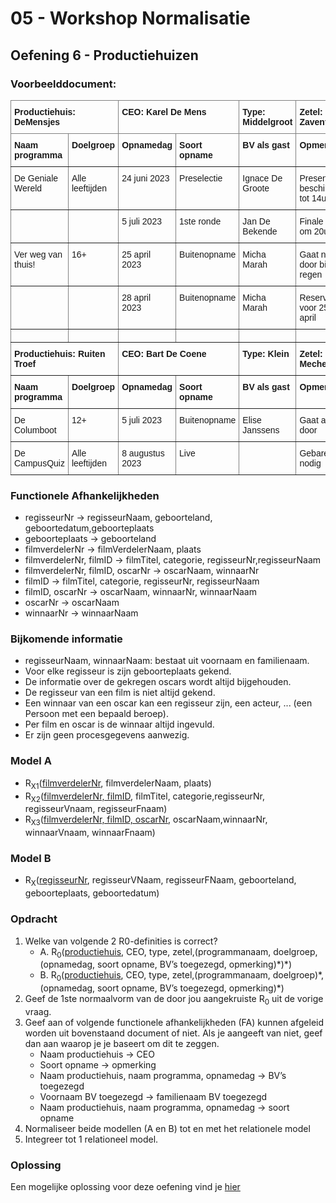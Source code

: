 # 05 - Workshop Normalisatie

## Oefening 6 - Productiehuizen

### Voorbeelddocument:

<style type="text/css">
.tg  {border-collapse:collapse;border-spacing:0;}
.tg td{border-color:black;border-style:solid;border-width:1px;font-family:Arial, sans-serif;font-size:14px;
  overflow:hidden;padding:10px 5px;word-break:normal;}
.tg th{border-color:black;border-style:solid;border-width:1px;font-family:Arial, sans-serif;font-size:14px;
  font-weight:normal;overflow:hidden;padding:10px 5px;word-break:normal;}
.tg .tg-fymr{border-color:inherit;font-weight:bold;text-align:left;vertical-align:top}
.tg .tg-0pky{border-color:inherit;text-align:left;vertical-align:top}
</style>
<table class="tg">
<thead>
  <tr>
    <th class="tg-fymr" colspan="2">Productiehuis:<span style="font-weight:bold"> DeMensjes</span></th>
    <th class="tg-fymr" colspan="2">CEO: Karel De Mens</th>
    <th class="tg-fymr">Type: Middelgroot</th>
    <th class="tg-fymr">Zetel: Zaventem</th>
  </tr>
</thead>
<tbody>
  <tr>
    <td class="tg-0pky"><b>Naam programma</b></td>
    <td class="tg-0pky"><b>Doelgroep</b></td>
    <td class="tg-0pky"><b>Opnamedag</b></td>
    <td class="tg-0pky"><b>Soort opname</b></td>
    <td class="tg-0pky"><b>BV als gast</b></td>
    <td class="tg-0pky"><b>Opmerking</b></td>
  </tr>
  <tr>
    <td class="tg-0pky">De Geniale Wereld</td>
    <td class="tg-0pky">Alle leeftijden</td>
    <td class="tg-0pky">24 juni 2023</td>
    <td class="tg-0pky">Preselectie</td>
    <td class="tg-0pky">Ignace De Groote</td>
    <td class="tg-0pky">Presentator beschikbaar tot 14u00<br></td>
  </tr>
  <tr>
    <td class="tg-0pky"></td>
    <td class="tg-0pky"></td>
    <td class="tg-0pky">5 juli 2023</td>
    <td class="tg-0pky">1ste ronde</td>
    <td class="tg-0pky">Jan De Bekende</td>
    <td class="tg-0pky">Finale start om 20u00</td>
  </tr>
  <tr>
    <td class="tg-0pky">Ver weg van thuis!</td>
    <td class="tg-0pky">16+</td>
    <td class="tg-0pky">25 april 2023</td>
    <td class="tg-0pky">Buitenopname</td>
    <td class="tg-0pky">Micha Marah<br></td>
    <td class="tg-0pky">Gaat niet door bij regen</td>
  </tr>
  <tr>
    <td class="tg-0pky"></td>
    <td class="tg-0pky"></td>
    <td class="tg-0pky">28 april 2023</td>
    <td class="tg-0pky">Buitenopname</td>
    <td class="tg-0pky">Micha Marah</td>
    <td class="tg-0pky">Reservedag voor 25 april</td>
  </tr>
    <tr>
    <td class="tg-0pky"></td>
    <td class="tg-0pky"></td>
    <td class="tg-0pky"></td>
    <td class="tg-0pky"></td>
    <td class="tg-0pky"></td>
    <td class="tg-0pky"></td>
  </tr>
  <tr>
    <td class="tg-fymr" colspan="2">Productiehuis: Ruiten Troef</td>
    <td class="tg-fymr" colspan="2">CEO: Bart De Coene</td>
    <td class="tg-fymr">Type: Klein</td>
    <td class="tg-fymr">Zetel: Mechelen</td>
  </tr>
  <tr>
    <td class="tg-0pky"><b>Naam programma</b></td>
    <td class="tg-0pky"><b>Doelgroep</b></td>
    <td class="tg-0pky"><b>Opnamedag</b></td>
    <td class="tg-0pky"><b>Soort opname</b></td>
    <td class="tg-0pky"><b>BV als gast</b></td>
    <td class="tg-0pky"><b>Opmerking<b></td>
  </tr>
  <tr>
    <td class="tg-0pky">De Columboot</td>
    <td class="tg-0pky">12+</td>
    <td class="tg-0pky">5 juli 2023</td>
    <td class="tg-0pky">Buitenopname</td>
    <td class="tg-0pky">Elise Janssens</td>
    <td class="tg-0pky">Gaat altijd door</td>
  </tr>
  <tr>
    <td class="tg-0pky">De CampusQuiz</td>
    <td class="tg-0pky">Alle leeftijden</td>
    <td class="tg-0pky">8 augustus 2023</td>
    <td class="tg-0pky">Live</td>
    <td class="tg-0pky"></td>
    <td class="tg-0pky">Gebarentolk nodig<br></td>
  </tr>
</tbody>
</table>

### Functionele Afhankelijkheden
- regisseurNr → regisseurNaam, geboorteland, geboortedatum,geboorteplaats
- geboorteplaats  → geboorteland
- filmverdelerNr → filmVerdelerNaam, plaats
- filmverdelerNr, filmID → filmTitel, categorie, regisseurNr,regisseurNaam
- filmverdelerNr, filmID, oscarNr → oscarNaam, winnaarNr
- filmID → filmTitel, categorie, regisseurNr, regisseurNaam
- filmID, oscarNr → oscarNaam, winnaarNr, winnaarNaam
- oscarNr → oscarNaam
- winnaarNr → winnaarNaam

### Bijkomende informatie
- regisseurNaam, winnaarNaam: bestaat uit voornaam en familienaam. 
- Voor elke regisseur is zijn geboorteplaats gekend. 
- De informatie over de gekregen oscars wordt altijd bijgehouden.
- De regisseur van een film is niet altijd gekend.
- Een winnaar van een oscar kan een regisseur zijn, een acteur, ... (een Persoon met een bepaald beroep).
- Per film en oscar is de winnaar altijd ingevuld.
- Er zijn geen procesgegevens aanwezig.

### Model A
- R<sub>X1</sub>(<ins>filmverdelerNr</ins>, filmverdelerNaam, plaats)
- R<sub>X2</sub>(<ins>filmverdelerNr, filmID</ins>, filmTitel, categorie,regisseurNr, regisseurVnaam, regisseurFnaam)
- R<sub>X3</sub>(<ins>filmverdelerNr, filmID, oscarNr</ins>, oscarNaam,winnaarNr, winnaarVnaam, winnaarFnaam)

### Model B
- R<sub>X</sub>(<ins>regisseurNr</ins>, regisseurVNaam, regisseurFNaam, geboorteland, geboorteplaats, geboortedatum)

### Opdracht
1. Welke van volgende 2 R0-definities is correct? ​
    - A. R<sub>0</sub>(<ins>productiehuis</ins>, CEO, type, zetel,(programmanaam, doelgroep,(opnamedag, soort opname, BV’s toegezegd, opmerking)\*)\*)​
    - B. R<sub>0</sub>(<ins>productiehuis</ins>, CEO, type, zetel,(programmanaam, doelgroep)\*, (opnamedag, soort opname, BV’s toegezegd, opmerking)\*)​
2. Geef de 1ste normaalvorm van de door jou ​aangekruiste R<sub>0</sub> uit de vorige vraag.
3. Geef aan of volgende functionele afhankelijkheden (FA) kunnen afgeleid worden uit bovenstaand document of niet. Als je aangeeft van niet, geef dan aan waarop je je baseert om dit te zeggen.
    - Naam productiehuis → CEO​
    - Soort opname → opmerking
    - Naam productiehuis, naam programma, opnamedag → BV’s toegezegd
    - Voornaam BV toegezegd → familienaam BV toegezegd
    - Naam productiehuis, naam programma, opnamedag → soort opname
4. Normaliseer beide modellen (A en B) tot en met het relationele model
5. Integreer tot 1 relationeel model.

### Oplossing
Een mogelijke oplossing voor deze oefening vind je [hier](../solutions/exercise-6.md)
